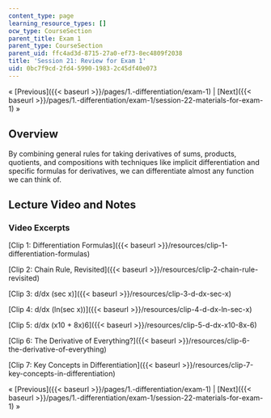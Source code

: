 ```yaml
---
content_type: page
learning_resource_types: []
ocw_type: CourseSection
parent_title: Exam 1
parent_type: CourseSection
parent_uid: ffc4ad3d-8715-27a0-ef73-8ec4809f2038
title: 'Session 21: Review for Exam 1'
uid: 0bc7f9cd-2fd4-5990-1983-2c45df40e073
---
```


« [Previous]({{< baseurl >}}/pages/1.-differentiation/exam-1) | [Next]({{< baseurl >}}/pages/1.-differentiation/exam-1/session-22-materials-for-exam-1) »

Overview
--------

By combining general rules for taking derivatives of sums, products, quotients, and compositions with techniques like implicit differentiation and specific formulas for derivatives, we can differentiate almost any function we can think of.

Lecture Video and Notes
-----------------------

### Video Excerpts

[Clip 1: Differentiation Formulas]({{< baseurl >}}/resources/clip-1-differentiation-formulas)

[Clip 2: Chain Rule, Revisited]({{< baseurl >}}/resources/clip-2-chain-rule-revisited)

[Clip 3: d/dx (sec x)]({{< baseurl >}}/resources/clip-3-d-dx-sec-x)

[Clip 4: d/dx (ln(sec x))]({{< baseurl >}}/resources/clip-4-d-dx-ln-sec-x)

[Clip 5: d/dx (x10 + 8x)6]({{< baseurl >}}/resources/clip-5-d-dx-x10-8x-6)

[Clip 6: The Derivative of Everything?]({{< baseurl >}}/resources/clip-6-the-derivative-of-everything)

[Clip 7: Key Concepts in Differentiation]({{< baseurl >}}/resources/clip-7-key-concepts-in-differentiation)

« [Previous]({{< baseurl >}}/pages/1.-differentiation/exam-1) | [Next]({{< baseurl >}}/pages/1.-differentiation/exam-1/session-22-materials-for-exam-1) »